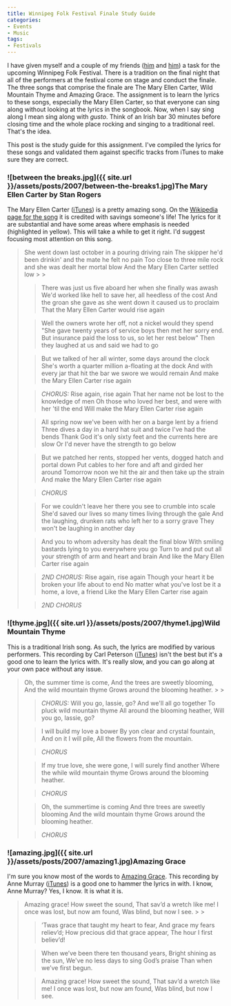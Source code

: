 ```yaml
---
title: Winnipeg Folk Festival Finale Study Guide
categories:
- Events
- Music
tags:
- Festivals
---
```


I have given myself and a couple of my friends ([him](http://www.jimbernard.net/) and [him](http://www.thetangens.net/)) a task for the upcoming Winnipeg Folk Festival. There is a tradition on the final night that all of the performers at the festival come on stage and conduct the finale. The three songs that comprise the finale are The Mary Ellen Carter, Wild Mountain Thyme and Amazing Grace. The assignment is to learn the lyrics to these songs, especially the Mary Ellen Carter, so that everyone can sing along without looking at the lyrics in the songbook.
Now, when I say sing along I mean sing along with _gusto_. Think of an Irish bar 30 minutes before closing time and the whole place rocking and singing to a traditional reel. That's the idea.

This post is the study guide for this assignment. I've compiled the lyrics for these songs and validated them against specific tracks from iTunes to make sure they are correct.

<!-- more -->

### ![between the breaks.jpg]({{ site.url }}/assets/posts/2007/between-the-breaks1.jpg)The Mary Ellen Carter by Stan Rogers

The Mary Ellen Carter ([iTunes](http://phobos.apple.com/WebObjects/MZStore.woa/wa/viewAlbum?id=256370588&s=143441)) is a pretty amazing song. On the [Wikipedia page for the song](http://en.wikipedia.org/wiki/The_Mary_Ellen_Carter) it is credited with savings someone's life! The lyrics for it are substantial and have some areas where emphasis is needed (highlighted in yellow). This will take a while to get it right. I'd suggest focusing most attention on this song.

<blockquote>
She went down last october in a pouring driving rain
The skipper he'd been drinkin' and the mate he felt no pain
Too close to three mile rock and she was dealt her mortal blow
And the Mary Ellen Carter settled low
> 
> 

> 
> There was just us five aboard her when she finally was awash
We'd worked like hell to save her, all heedless of the cost
And the groan she gave as she went down it caused us to proclaim
That the Mary Ellen Carter would rise again
> 
> 

> 
> Well the owners wrote her off, not a nickel would they spend
"She gave twenty years of service boys then met her sorry end.
But insurance paid the loss to us, so let her rest below"
Then they laughed at us and said we had to go
> 
> 

> 
> But we talked of her all winter, some days around the clock
She's worth a quarter million a-floating at the dock
And with every jar that hit the bar we swore we would remain
And make the Mary Ellen Carter rise again
> 
> 

> 
> _CHORUS:_
Rise again, rise again
That her name not be lost to the knowledge of men
Oh those who loved her best, and were with her 'til the end
Will make the Mary Ellen Carter rise again
> 
> 

> 
> All spring now we've been with her on a barge lent by a friend
Three dives a day in a hard hat suit and twice I've had the bends
Thank God it's only sixty feet and the currents here are slow
Or I'd never have the strength to go below
> 
> 

> 
> But we patched her rents, stopped her vents, dogged hatch and portal down
Put cables to her fore and aft and girded her around
Tomorrow noon we hit the air and then take up the strain
And make the Mary Ellen Carter rise again
> 
> 

> 
> _CHORUS_
> 
> 

> 
> For we couldn't leave her there you see to crumble into scale
She'd saved our lives so many times living through the gale
And the laughing, drunken rats who left her to a sorry grave
They won't be laughing in another day
> 
> 

> 
> And you to whom adversity has dealt the final blow
With smiling bastards lying to you everywhere you go
Turn to and put out all your strength of arm and heart and brain
And like the Mary Ellen Carter rise again
> 
> 

> 
> _2ND CHORUS:_
Rise again, rise again
Though your heart it be broken your life about to end
No matter what you've lost be it a home, a love, a friend
Like the Mary Ellen Carter rise again
> 
> 

> 
> _2ND CHORUS_

> 
> </blockquote>

### ![thyme.jpg]({{ site.url }}/assets/posts/2007/thyme1.jpg)Wild Mountain Thyme

This is a traditional Irish song. As such, the lyrics are modified by various performers. This recording by Carl Peterson ([iTunes](http://phobos.apple.com/WebObjects/MZStore.woa/wa/viewAlbum?id=261872728&s=143441)) isn't the best but it's a good one to learn the lyrics with. It's really slow, and you can go along at your own pace without any issue.

<blockquote>
Oh, the summer time is come,
And the trees are sweetly blooming,
And the wild mountain thyme
Grows around the blooming heather.
> 
> 

> 
> _CHORUS:_
Will you go, lassie, go?
And we'll all go together
To pluck wild mountain thyme
All around the blooming heather,
Will you go, lassie, go?
> 
> 

> 
> I will build my love a bower
By yon clear and crystal fountain,
And on it I will pile,
All the flowers from the mountain.
> 
> 

> 
> _CHORUS_
> 
> 

> 
> If my true love, she were gone,
I will surely find another
Where the while wild mountain thyme
Grows around the blooming heather.
> 
> 

> 
> _CHORUS_
> 
> 

> 
> Oh, the summertime is coming
And thre trees are sweetly blooming
And the wild mountain thyme
Grows around the blooming heather.
> 
> 

> 
> _CHORUS_

> 
> </blockquote>

### ![amazing.jpg]({{ site.url }}/assets/posts/2007/amazing1.jpg)Amazing Grace

I'm sure you know most of the words to [Amazing Grace](http://en.wikipedia.org/wiki/Amazing_Grace). This recording by Anne Murray ([iTunes](http://phobos.apple.com/WebObjects/MZStore.woa/wa/viewAlbum?id=1130682&s=143441)) is a good one to hammer the lyrics in with. I know, Anne Murray? Yes, I know. It is what it is.

<blockquote>
Amazing grace! How sweet the sound,
That sav’d a wretch like me!
I once was lost, but now am found,
Was blind, but now I see.
> 
> 

> 
> ’Twas grace that taught my heart to fear,
And grace my fears reliev’d;
How precious did that grace appear,
The hour I first believ’d!
> 
> 

> 
> When we’ve been there ten thousand years,
Bright shining as the sun,
We've no less days to sing God’s praise
Than when we’ve first begun.
> 
> 

> 
> Amazing grace! How sweet the sound,
That sav’d a wretch like me!
I once was lost, but now am found,
Was blind, but now I see.

> 
> </blockquote>
